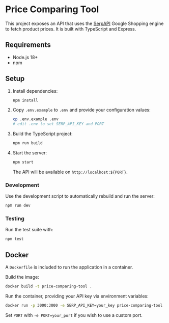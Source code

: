 # Price Comparing Tool

This project exposes an API that uses the [SerpAPI](https://serpapi.com/) Google Shopping engine to fetch product prices. It is built with TypeScript and Express.

## Requirements

- Node.js 18+
- npm

## Setup

1. Install dependencies:

   ```bash
   npm install
   ```

2. Copy `.env.example` to `.env` and provide your configuration values:

   ```bash
   cp .env.example .env
   # edit .env to set SERP_API_KEY and PORT
   ```

3. Build the TypeScript project:

   ```bash
   npm run build
   ```

4. Start the server:

   ```bash
   npm start
   ```

   The API will be available on `http://localhost:${PORT}`.

### Development

Use the development script to automatically rebuild and run the server:

```bash
npm run dev
```

### Testing

Run the test suite with:

```bash
npm test
```

## Docker

A `Dockerfile` is included to run the application in a container.

Build the image:

```bash
docker build -t price-comparing-tool .
```

Run the container, providing your API key via environment variables:

```bash
docker run -p 3000:3000 -e SERP_API_KEY=your_key price-comparing-tool
```

Set `PORT` with `-e PORT=your_port` if you wish to use a custom port.
